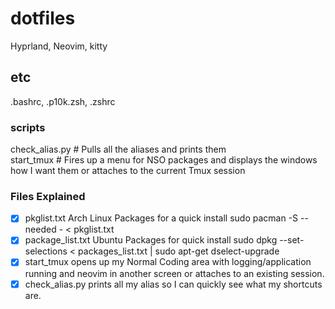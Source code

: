 # dotfiles
Hyprland, Neovim, kitty
## etc
.bashrc, .p10k.zsh, .zshrc
### scripts
check_alias.py # Pulls all the aliases and prints them   
start_tmux # Fires up a menu for NSO packages and displays the windows how I want them or attaches to the current Tmux session

### Files Explained
- [x] pkglist.txt Arch Linux Packages for a quick install sudo pacman -S --needed - < pkglist.txt
- [x] package_list.txt Ubuntu Packages for quick install sudo dpkg --set-selections < packages_list.txt | sudo apt-get dselect-upgrade
- [X] start_tmux opens up my Normal Coding area with logging/application running and neovim in another screen or attaches to an existing session.
- [x] check_alias.py prints all my alias so I can quickly see what my shortcuts are.  
